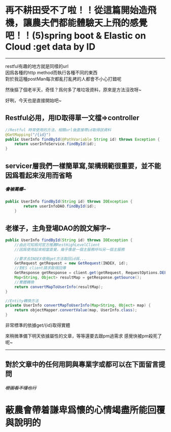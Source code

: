 # 再不耕田受不了啦！！從這篇開始造飛機，讓農夫們都能體驗天上飛的感覺吧！！(5)spring boot & Elastic on Cloud :get data by ID

---  

restful有趣的地方就是同樣的url  
因爲各種的http method而執行各種不同的東西  
對於我這種postMan每次都亂打亂拷的人都會不小心打錯呢

然後摳了個老半天，奇怪？爲何多了堆垃圾資料，原來是方法沒改呀~

好咧，今天也是直接開始吧~

## Restful必用，用ID取得單一文檔=>controller
```java
//Restful 時常使用的方法，相關url後直接帶id取得該資料
@GetMapping("/{id}")
public UserInfo findById(@PathVariable String id) throws Exception {
    return userInfoService.findById(id);
}
```
## servicer層我們一樣簡單寫,架構規範很重要，並不能因爲看起來沒用而省略
##### ~~會被罵爆~~~
```java
public UserInfo findById(String id) throws IOException {
        return userInfoDAO.findById(id);
    }
```
## 老樣子，主角登場DAO的說文解字~
```java
public UserInfo findById(String id) throws IOException {
    //由此可知爲何官方推薦RestHighLevelClient
    //因爲使用起來相當直覺，幾乎像是一個主服務呼叫另一個主服務

    //要求去INDEX使用get方法取回id爲...
    GetRequest getRequest = new GetRequest(INDEX, id);
    //對ES client請求取得回傳
    GetResponse getResponse = client.get(getRequest, RequestOptions.DEFAULT);
    Map<String, Object> resultMap = getResponse.getSource();
    //實體轉換
    return convertMapToUserInfo(resultMap);
}

//Entity轉換方法
private UserInfo convertMapToUserInfo(Map<String, Object> map) {
    return objectMapper.convertValue(map, UserInfo.class);
}
```

非常標準的依據get/{id}取得實體

來稍微準備下明天依據屬性的文章，等等還要去跟pm過需求
感覺快被pm殺死了呢~


---
## 對於文章中的任何用詞與專業字或都可以在下面留言提問 
###### ~~梗圖看不懂也行~~
# 蔽農會帶着謙卑爲懷的心情竭盡所能回覆與說明的
